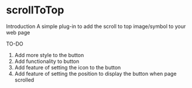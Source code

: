 # scrollToTop

Introduction
A simple plug-in to add the scroll to top image/symbol to your web page


TO-DO
1. Add more style to the button
2. Add functionality to button
3. Add feature of setting the icon to the button
4. Add feature of setting the position to display the button when page scrolled
